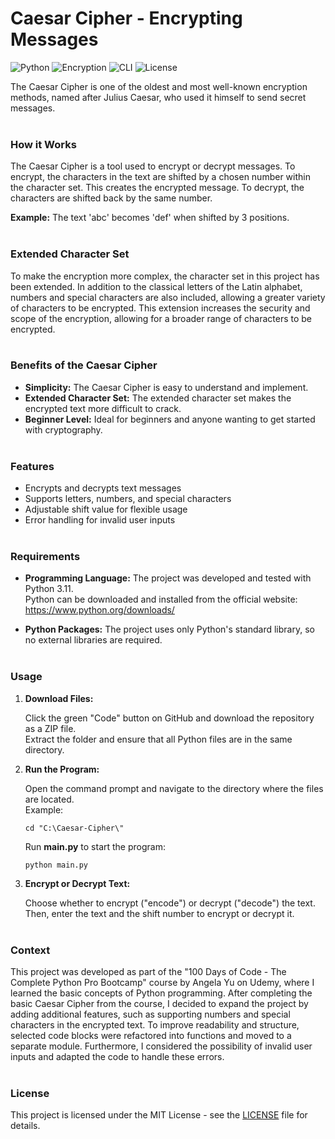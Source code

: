 # Caesar Cipher - Encrypting Messages
![Python](https://img.shields.io/badge/Python-3.11-blue?logo=python)
![Encryption](https://img.shields.io/badge/Topic-Caesar%20Cipher-yellow)
![CLI](https://img.shields.io/badge/Interface-Command%20Line-informational)
![License](https://img.shields.io/badge/License-MIT-green.svg)

The Caesar Cipher is one of the oldest and most well-known encryption methods, named after Julius Caesar, who used it himself to send secret messages.
<br><br>

### How it Works
The Caesar Cipher is a tool used to encrypt or decrypt messages. To encrypt, the characters in the text are shifted by a chosen number within the character set. This creates the encrypted message. To decrypt, the characters are shifted back by the same number.

**Example:** The text 'abc' becomes 'def' when shifted by 3 positions.
<br><br>

### Extended Character Set
To make the encryption more complex, the character set in this project has been extended. In addition to the classical letters of the Latin alphabet, numbers and special characters are also included, allowing a greater variety of characters to be encrypted. This extension increases the security and scope of the encryption, allowing for a broader range of characters to be encrypted.
<br><br>

### Benefits of the Caesar Cipher
- **Simplicity:** The Caesar Cipher is easy to understand and implement.
- **Extended Character Set:** The extended character set makes the encrypted text more difficult to crack.
- **Beginner Level:** Ideal for beginners and anyone wanting to get started with cryptography.
<br><br>

### Features
- Encrypts and decrypts text messages
- Supports letters, numbers, and special characters
- Adjustable shift value for flexible usage
- Error handling for invalid user inputs
<br><br>

### Requirements
- **Programming Language:**
  The project was developed and tested with Python 3.11.  
  Python can be downloaded and installed from the official website: https://www.python.org/downloads/

- **Python Packages:**
  The project uses only Python's standard library, so no external libraries are required.
<br><br>

### Usage
1. **Download Files:**
   
   Click the green "Code" button on GitHub and download the repository as a ZIP file.  
   Extract the folder and ensure that all Python files are in the same directory.
   
2. **Run the Program:**
   
   Open the command prompt and navigate to the directory where the files are located.  
   Example:

       cd "C:\Caesar-Cipher\"

   Run **main.py** to start the program:
  
       python main.py

3. **Encrypt or Decrypt Text:**

    Choose whether to encrypt ("encode") or decrypt ("decode") the text. Then, enter the text and the shift number to encrypt or decrypt it.
<br><br>

### Context
This project was developed as part of the "100 Days of Code - The Complete Python Pro Bootcamp" course by Angela Yu on Udemy, where I learned the basic concepts of Python programming. After completing the basic Caesar Cipher from the course, I decided to expand the project by adding additional features, such as supporting numbers and special characters in the encrypted text. To improve readability and structure, selected code blocks were refactored into functions and moved to a separate module. Furthermore, I considered the possibility of invalid user inputs and adapted the code to handle these errors.
<br><br>

### License
This project is licensed under the MIT License - see the [LICENSE](LICENSE) file for details.

